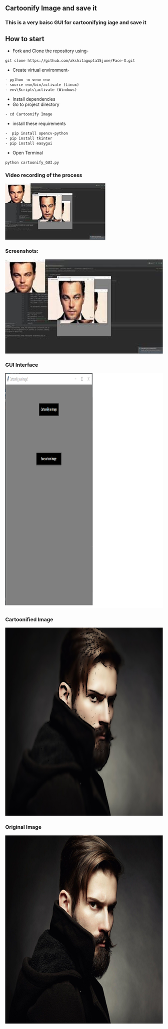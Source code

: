 ## Cartoonify Image and save it
### This is a very baisc GUI for cartoonifying iage and save it
## How to start

- Fork and Clone the repository using-
```
git clone https://github.com/akshitagupta15june/Face-X.git
```
- Create virtual environment-
```
- python -m venv env
- source env/bin/activate (Linux)
- env\Scripts\activate (Windows)
```
- Install dependencies
- Go to project directory
```
- cd Cartoonify Image
```
- install these requirements

```
-  pip install opencv-python
- pip install tkinter
- pip install easygui
```  
- Open Terminal
```
python cartoonify_GUI.py
```

### Video recording of the process

[![YouTube link](mq2.jpg)](https://youtu.be/VDqEv6_FDt4 "Cartoonify GUI")


### Screenshots: 
<img src="mq2.jpg" height="300px">

### GUI Interface
<img src="GUI.png" height="750px">

### Cartoonified Image 
<img src="cartoonified.jpg" height="600px">

### Original Image
<img src="wp2030093.jpg" height="600px">


